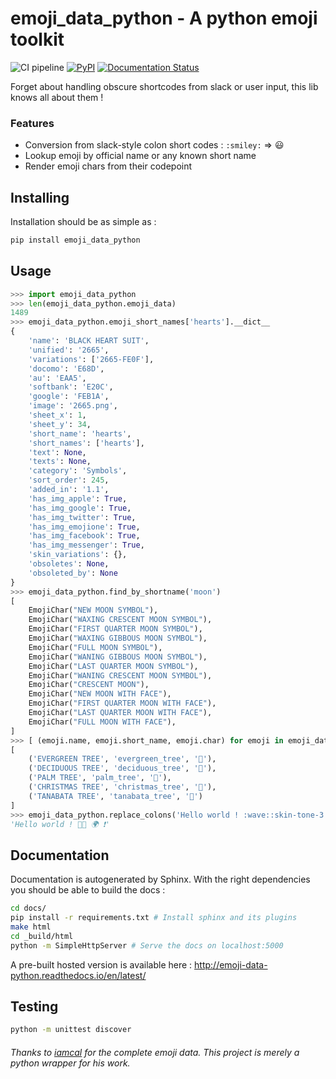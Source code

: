 # emoji_data_python - A python emoji toolkit

![CI pipeline](https://github.com/alexmick/emoji-data-python/workflows/CI%20pipeline/badge.svg)
[![PyPI](https://img.shields.io/pypi/v/emoji-data-python.svg)](https://pypi.python.org/pypi/emoji-data-python)
[![Documentation Status](https://readthedocs.org/projects/emoji-data-python/badge/?version=latest)](http://emoji-data-python.readthedocs.io/en/latest/?badge=latest)


Forget about handling obscure shortcodes from slack or user input, this lib knows all about them !

### Features

* Conversion from slack-style colon short codes : `:smiley:` ⇒ 😃
* Lookup emoji by official name or any known short name
* Render emoji chars from their codepoint

## Installing

Installation should be as simple as :

```bash
pip install emoji_data_python
```

## Usage
```python
>>> import emoji_data_python
>>> len(emoji_data_python.emoji_data)
1489
>>> emoji_data_python.emoji_short_names['hearts'].__dict__
{
    'name': 'BLACK HEART SUIT',
    'unified': '2665',
    'variations': ['2665-FE0F'],
    'docomo': 'E68D',
    'au': 'EAA5',
    'softbank': 'E20C',
    'google': 'FEB1A',
    'image': '2665.png',
    'sheet_x': 1,
    'sheet_y': 34,
    'short_name': 'hearts',
    'short_names': ['hearts'],
    'text': None,
    'texts': None,
    'category': 'Symbols',
    'sort_order': 245,
    'added_in': '1.1',
    'has_img_apple': True,
    'has_img_google': True,
    'has_img_twitter': True,
    'has_img_emojione': True,
    'has_img_facebook': True,
    'has_img_messenger': True,
    'skin_variations': {},
    'obsoletes': None,
    'obsoleted_by': None
}
>>> emoji_data_python.find_by_shortname('moon')
[
    EmojiChar("NEW MOON SYMBOL"),
    EmojiChar("WAXING CRESCENT MOON SYMBOL"),
    EmojiChar("FIRST QUARTER MOON SYMBOL"),
    EmojiChar("WAXING GIBBOUS MOON SYMBOL"),
    EmojiChar("FULL MOON SYMBOL"),
    EmojiChar("WANING GIBBOUS MOON SYMBOL"),
    EmojiChar("LAST QUARTER MOON SYMBOL"),
    EmojiChar("WANING CRESCENT MOON SYMBOL"),
    EmojiChar("CRESCENT MOON"),
    EmojiChar("NEW MOON WITH FACE"),
    EmojiChar("FIRST QUARTER MOON WITH FACE"),
    EmojiChar("LAST QUARTER MOON WITH FACE"),
    EmojiChar("FULL MOON WITH FACE"),
]
>>> [ (emoji.name, emoji.short_name, emoji.char) for emoji in emoji_data_python.find_by_name('tree')]
[
    ('EVERGREEN TREE', 'evergreen_tree', '🌲'),
    ('DECIDUOUS TREE', 'deciduous_tree', '🌳'),
    ('PALM TREE', 'palm_tree', '🌴'),
    ('CHRISTMAS TREE', 'christmas_tree', '🎄'),
    ('TANABATA TREE', 'tanabata_tree', '🎋')
]
>>> emoji_data_python.replace_colons('Hello world ! :wave::skin-tone-3: :earth_africa: :exclamation:')
'Hello world ! 👋🏼 🌍 ❗'
```

## Documentation

Documentation is autogenerated by Sphinx. With the right dependencies you should be able to build the docs :

```bash
cd docs/
pip install -r requirements.txt # Install sphinx and its plugins
make html
cd _build/html
python -m SimpleHttpServer # Serve the docs on localhost:5000
```

A pre-built hosted version is available here : http://emoji-data-python.readthedocs.io/en/latest/

## Testing

```bash
python -m unittest discover
```

###### Thanks to [iamcal](https://github.com/iamcal/emoji-data) for the complete emoji data. This project is merely a python wrapper for his work.
